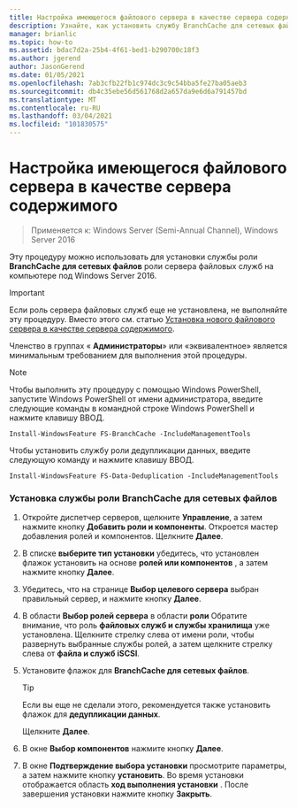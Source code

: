 ```yaml
---
title: Настройка имеющегося файлового сервера в качестве сервера содержимого
description: Узнайте, как установить службу BranchCache для сетевых файлов роли сервера файловых служб на компьютере под Windows Server 2016.
manager: brianlic
ms.topic: how-to
ms.assetid: bdac7d2a-25b4-4f61-bed1-b290700c18f3
ms.author: jgerend
author: JasonGerend
ms.date: 01/05/2021
ms.openlocfilehash: 7ab3cfb22fb1c974dc3c9c54bba5fe27ba05aeb3
ms.sourcegitcommit: db4c35ebe56d561768d2a657da9e6d6a791457bd
ms.translationtype: MT
ms.contentlocale: ru-RU
ms.lasthandoff: 03/04/2021
ms.locfileid: "101830575"
---
```

# <a name="configure-an-existing-file-server-as-a-content-server"></a>Настройка имеющегося файлового сервера в качестве сервера содержимого

>Применяется к: Windows Server (Semi-Annual Channel), Windows Server 2016

Эту процедуру можно использовать для установки службы роли **BranchCache для сетевых файлов** роли сервера файловых служб на компьютере под Windows Server 2016.

> [!IMPORTANT]
> Если роль сервера файловых служб еще не установлена, не выполняйте эту процедуру. Вместо этого см. статью [Установка нового файлового сервера в качестве сервера содержимого](../../branchcache/deploy/Install-a-New-File-Server-as-a-Content-Server.md).

Членство в группах « **Администраторы**» или «эквивалентное» является минимальным требованием для выполнения этой процедуры.

> [!NOTE]
> Чтобы выполнить эту процедуру с помощью Windows PowerShell, запустите Windows PowerShell от имени администратора, введите следующие команды в командной строке Windows PowerShell и нажмите клавишу ВВОД.
>
> `Install-WindowsFeature FS-BranchCache -IncludeManagementTools`
>
> Чтобы установить службу роли дедупликации данных, введите следующую команду и нажмите клавишу ВВОД.
>
> `Install-WindowsFeature FS-Data-Deduplication -IncludeManagementTools`

### <a name="to-install-the-branchcache-for-network-files-role-service"></a>Установка службы роли BranchCache для сетевых файлов

1.  Откройте диспетчер серверов, щелкните **Управление**, а затем нажмите кнопку **Добавить роли и компоненты**. Откроется мастер добавления ролей и компонентов. Щелкните **Далее**.

2.  В списке **выберите тип установки** убедитесь, что установлен флажок установить на основе **ролей или компонентов** , а затем нажмите кнопку **Далее**.

3.  Убедитесь, что на странице **Выбор целевого сервера** выбран правильный сервер, и нажмите кнопку **Далее**.

4.  В области **Выбор ролей сервера** в области **роли** Обратите внимание, что роль **файловых служб и службы хранилища** уже установлена. Щелкните стрелку слева от имени роли, чтобы развернуть выбранные службы ролей, а затем щелкните стрелку слева от **файла и служб iSCSI**.

5.  Установите флажок для **BranchCache для сетевых файлов**.

    > [!TIP]
    > Если вы еще не сделали этого, рекомендуется также установить флажок для **дедупликации данных**.

    Щелкните **Далее**.

6.  В окне **Выбор компонентов** нажмите кнопку **Далее**.

7.  В окне **Подтверждение выбора установки** просмотрите параметры, а затем нажмите кнопку **установить**. Во время установки отображается область **ход выполнения установки** . После завершения установки нажмите кнопку **Закрыть**.



